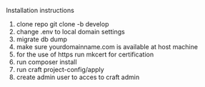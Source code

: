 Installation instructions

1. clone repo git clone -b develop 
2. change .env to local domain settings 
3. migrate db dump 
4. make sure yourdomainname.com is available at host machine
5. for the use of https run mkcert for certification 
6. run composer install 
7. run craft project-config/apply 
7. create admin user to acces to craft admin 
